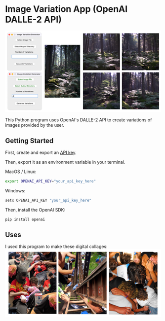 # Image Variation App (OpenAI DALLE-2 API)

![Image Variation app banner](https://github.com/johnlamair/Image-Variation-App/blob/main/Image-Regen-teaser.png?raw=true)

This Python program uses OpenAI's DALLE-2 API to create variations of images provided by the user. 

## Getting Started

First, create and export an [API key](https://platform.openai.com/api-keys). 

Then, export it as an environment variable in your terminal.

MacOS / Linux:
```bash
export OPENAI_API_KEY="your_api_key_here"
```
Windows:
```bash
setx OPENAI_API_KEY "your_api_key_here"
```

Then, install the OpenAI SDK:
```bash
pip install openai
```

## Uses

I used this program to make these digital collages:
![Image Variation app collages](https://github.com/johnlamair/Image-Variation-App/blob/main/variation-app-examples.png?raw=true)

